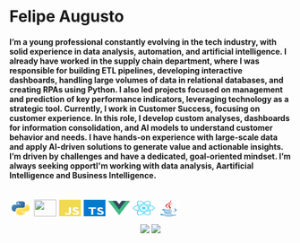 # Felipe Augusto

####  I’m a young professional constantly evolving in the tech industry, with solid experience in data analysis, automation, and artificial intelligence. I already have worked in the supply chain department, where I was responsible for building ETL pipelines, developing interactive dashboards, handling large volumes of data in relational databases, and creating RPAs using Python. I also led projects focused on management and prediction of key performance indicators, leveraging technology as a strategic tool. Currently, I work in Customer Success, focusing on customer experience. In this role, I develop custom analyses, dashboards for information consolidation, and AI models to understand customer behavior and needs. I have hands-on experience with large-scale data and apply AI-driven solutions to generate value and actionable insights. I’m driven by challenges and have a dedicated, goal-oriented mindset. I’m always seeking opportI'm working with data analysis, Aartificial Intelligence and Business Intelligence.
<div style="display: inline_block"><br>
  <img align="center" height="30" width="40" src="https://raw.githubusercontent.com/devicons/devicon/master/icons/python/python-original.svg">
  <img align="center" height="30" width="40" src="https://github.com/microsoft/PowerBI-Icons/blob/main/SVG/Power-BI.svg">
  <img align="center" height="30" width="40" src="https://raw.githubusercontent.com/devicons/devicon/master/icons/javascript/javascript-plain.svg">
  <img align="center" height="30" width="40" src="https://raw.githubusercontent.com/devicons/devicon/master/icons/typescript/typescript-plain.svg">
  <img align="center"  height="30" width="40" src="https://github.com/devicons/devicon/blob/master/icons/vuejs/vuejs-original.svg">
  <img align="center"  height="30" width="40" src="https://raw.githubusercontent.com/devicons/devicon/master/icons/react/react-original.svg">

  <img align="center" height="30" width="40" src="https://raw.githubusercontent.com/devicons/devicon/master/icons/java/java-original.svg">

</div>
<p></p>
<!-- GitHub section -->
<p align="center">
  <img src = "https://github-readme-stats.vercel.app/api?username=FelipeASousa&show_icons=true&theme=tokyonight&hide=issuesr" width = 450/>
  <img src = "https://github-readme-stats.vercel.app/api/top-langs/?username=FelipeASousa&theme=tokyonight" width = 200 />
</p>


